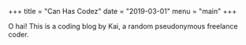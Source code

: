 +++
title = "Can Has Codez"
date = "2019-03-01"
menu = "main"
+++

O hai! This is a coding blog by Kai, a random pseudonymous freelance coder.
